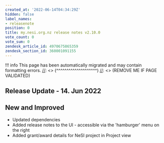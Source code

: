 ```yaml
---
created_at: '2022-06-14T04:34:29Z'
hidden: false
label_names:
- releasenote
position: 0
title: my.nesi.org.nz release notes v2.10.0
vote_count: 0
vote_sum: 0
zendesk_article_id: 4970675865359
zendesk_section_id: 360001091155
---
```




[//]: <> (REMOVE ME IF PAGE VALIDATED)
[//]: <> (vvvvvvvvvvvvvvvvvvvv)
!!! info
    This page has been automatically migrated and may contain formatting errors.
[//]: <> (^^^^^^^^^^^^^^^^^^^^)
[//]: <> (REMOVE ME IF PAGE VALIDATED)

<h2 id="ReleaseNotes-ReleaseUpdate-11.July2019">Release Update - 14. Jun 2022</h2>
<h2 id="ReleaseNotes-NewandImproved">New and Improved</h2>
<ul>
<li>Updated dependencies</li>
<li data-sourcepos="2:1-2:58">Added release notes to the UI - accessible via the 'hamburger' menu on the right</li>
<li data-sourcepos="3:1-3:59">Added grant/award details for NeSI project in Project view</li>
</ul>